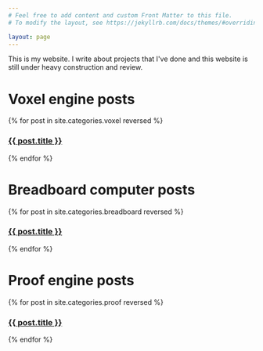 ```yaml
---
# Feel free to add content and custom Front Matter to this file.
# To modify the layout, see https://jekyllrb.com/docs/themes/#overriding-theme-defaults

layout: page
---
```





This is my website. I write about projects that I've done and this website is still under heavy construction and review.

<h1>Voxel engine posts</h1>
{% for post in site.categories.voxel reversed %}
<h3><a href="{{ post.url }}">{{ post.title }}</a></h3>
{% endfor %}
<h1>Breadboard computer posts</h1>
{% for post in site.categories.breadboard reversed %}
<h3><a href="{{ post.url }}">{{ post.title }}</a></h3>
{% endfor %}
<h1>Proof engine posts</h1>
{% for post in site.categories.proof reversed %}
<h3><a href="{{ post.url }}">{{ post.title }}</a></h3>
{% endfor %}


